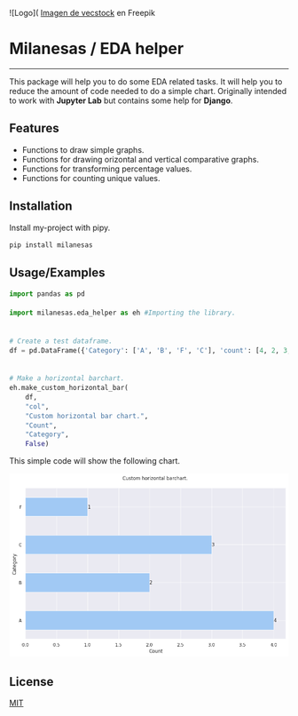 
![Logo](
<a href="https://www.freepik.es/foto-gratis/filete-frito-papas-fritas-ensalada-generado-ia_41280531.htm#query=milanesa&position=7&from_view=search&track=sph&uuid=3ea07f79-5848-48b5-b78f-9f0c1f572f52">Imagen de vecstock</a> en Freepik


# Milanesas / EDA helper 
---

This package will help you to do some EDA related tasks. 
It will help you to reduce the amount of code needed to do a simple chart. 
Originally intended to work with **Jupyter Lab** but contains some help for **Django**.


## Features

- Functions to draw simple graphs.
- Functions for drawing orizontal and vertical comparative graphs.
- Functions for transforming percentage values.
- Functions for counting unique values.



## Installation

Install my-project with pipy.

```bash
pip install milanesas
```
    
## Usage/Examples

```python
import pandas as pd

import milanesas.eda_helper as eh #Importing the library.


# Create a test dataframe.
df = pd.DataFrame({'Category': ['A', 'B', 'F', 'C'], 'count': [4, 2, 3, 1]})


# Make a horizontal barchart.
eh.make_custom_horizontal_bar(
    df, 
    "col", 
    "Custom horizontal bar chart.", 
    "Count", 
    "Category", 
    False)
```

This simple code will show the following chart.

![Barchart demo.](./img/output_2_1.png)


## License

[MIT](https://choosealicense.com/licenses/mit/)

